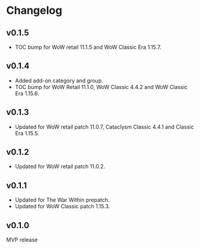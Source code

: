 Changelog
=========

v0.1.5
------
* TOC bump for WoW retail 11.1.5 and WoW Classic Era 1.15.7.

v0.1.4
------
* Added add-on category and group.
* TOC bump for WoW Retail 11.1.0, WoW Classic 4.4.2 and WoW Classic Era 1.15.6.

v0.1.3
------
* Updated for WoW retail patch 11.0.7, Cataclysm Classic 4.4.1 and Classic Era 1.15.5.

v0.1.2
------
* Updated for WoW retail patch 11.0.2.

v0.1.1
------
* Updated for The War Within prepatch.
* Updated for WoW Classic patch 1.15.3.

v0.1.0
------
MVP release
